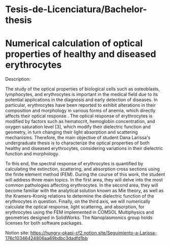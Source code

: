 # Tesis-de-Licenciatura/Bachelor-thesis
# Numerical calculation of optical properties of healthy and diseased erythrocytes

Description:

The study of the optical properties of biological cells such as osteoblasts, lymphocytes, and erythrocytes is important in the medical field due to its potential applications in the diagnosis and early detection of diseases. In particular, erythrocytes have been reported to exhibit alterations in their composition and morphology in various forms of anemia, which directly affects their optical response . The optical response of erythrocytes is modified by factors such as hematocrit, hemoglobin concentration, and oxygen saturation level [3], which modify their dielectric function and geometry, in turn changing their light absorption and scattering mechanisms. Therefore, the main objective of student Dana Larissa's undergraduate thesis is to characterize the optical properties of both healthy and diseased erythrocytes, considering variations in their dielectric function and morphology.

To this end, the spectral response of erythrocytes is quantified by calculating the extinction, scattering, and absorption cross sections using the finite element method (FEM).
During the course of this work, the student will address three main topics. In the first area, they will delve into the most common pathologies affecting erythrocytes. In the second area, they will become familiar with the analytical solution known as Mie theory, as well as the Kramers-Kronig relations to determine the dielectric function of the erythrocytes in question. Finally, on the third axis, we will numerically calculate the optical response, light scattering, and absorption, for erythrocytes using the FEM implemented in COMSOL Multiphysics and geometries designed in SolidWorks. The Nanoplasmonics group holds licenses for both software packages.





Notion site: https://hungry-okapi-cf2.notion.site/Seguimiento-a-Larissa-176c10346424806aa69bdbc3dadfd1bb
